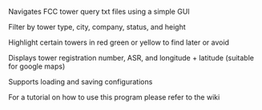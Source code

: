 Navigates FCC tower query txt files using a simple GUI

Filter by tower type, city, company, status, and height

Highlight certain towers in red green or yellow to find later or avoid

Displays tower registration number, ASR, and longitude + latitude (suitable for google maps)

Supports loading and saving configurations

For a tutorial on how to use this program please refer to the wiki

